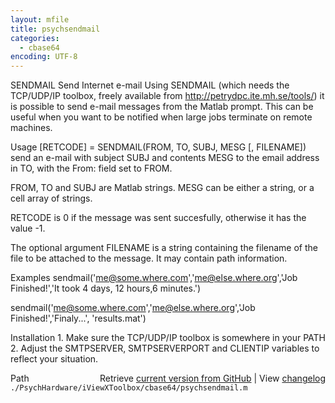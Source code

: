 ```yaml
---
layout: mfile
title: psychsendmail
categories:
  - cbase64
encoding: UTF-8
---
```


SENDMAIL Send Internet e-mail
  Using SENDMAIL (which needs the TCP/UDP/IP toolbox, freely available from
  http://petrydpc.ite.mh.se/tools/) it is possible to send e-mail messages
  from the Matlab prompt. This can be useful when you want to be notified
  when large jobs terminate on remote machines.

Usage
  [RETCODE] = SENDMAIL(FROM, TO, SUBJ, MESG [, FILENAME]) send an e-mail with
  subject SUBJ and contents MESG to the email address in TO, with
  the From: field set to FROM.

  FROM, TO and SUBJ are Matlab strings. MESG can be either a
  string, or a cell array of strings.

  RETCODE is 0 if the message was sent succesfully, otherwise it
  has the value -1.

  The optional argument FILENAME is a string containing the
  filename of the file to be attached to the message. It may
  contain path information.

Examples
  sendmail('me@some.where.com','me@else.where.org','Job Finished!','It took 4 days, 12 hours,6 minutes.')

  sendmail('me@some.where.com','me@else.where.org','Job Finished!','Finaly...', 'results.mat')

Installation
  1\. Make sure the TCP/UDP/IP toolbox is somewhere in your PATH
  2\. Adjust the SMTPSERVER, SMTPSERVERPORT and CLIENTIP variables to reflect your situation.


<div class="code_header" style="text-align:right;">
  <span style="float:left;">Path&nbsp;&nbsp;</span> <span class="counter">Retrieve <a href=
  "https://raw.github.com/Psychtoolbox-3/Psychtoolbox-3/beta/./PsychHardware/iViewXToolbox/cbase64/psychsendmail.m">current version from GitHub</a> | View <a href=
  "https://github.com/Psychtoolbox-3/Psychtoolbox-3/commits/beta/./PsychHardware/iViewXToolbox/cbase64/psychsendmail.m">changelog</a></span>
</div>
<div class="code">
  <code>./PsychHardware/iViewXToolbox/cbase64/psychsendmail.m</code>
</div>
